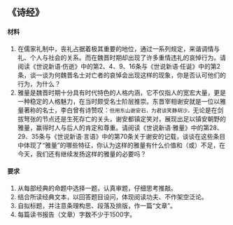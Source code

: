 ## 《诗经》  
#### 材料  
1. 在儒家礼制中，丧礼占据着极其重要的地位，通过一系列规定，来谐调情与礼、个人与社会的关系。而在魏晋时期却出现了许多重情违礼的哀悼行为。请阅读《世说新语·伤逝》中的第2、4、9、16条与《世说新语·任诞》中的第2条，谈一谈为何魏晋名士对亡者的哀悼会出现这样的现象，你是否认可他们的行为，为什么？  
2. 雅量是魏晋时期十分具有时代特色的人格内涵，它不仅指人的宽宏大量，更是一种稳定的人格魅力，在当时颇受名士阶层推崇。东晋宰相谢安就是一位以雅量著称的名士，李白曾有诗赞叹：`但用东山谢安石，为君谈笑静胡沙。`无论是在剑拔弩张的节点还是生死存亡的关头，谢安都镇定笑对，展现出足以镇安朝野的雅量，赢得时人与后人的肯定和尊重。请阅读《世说新语·雅量》中的第28、29、35条与《世说新语·言语》中的第70条关于谢安的记载，谈谈在这些条目中体现了“雅量”的哪些特征，你认为这样的雅量有什么价值和（或）不足，在今天，我们还有继续发扬这样的雅量的必要吗？  

#### 要求  
1. 从每部经典的命题中选择一题，认真审题，仔细思考推敲。  
2. 结合所读经典文本，以回答题目设问，体现阅读功夫、不作架空泛论。  
3. 自拟标题，并注意条理构思、段落及排版，作一篇“文章”。  
4. 每篇读书报告（文章）字数不少于1500字。  